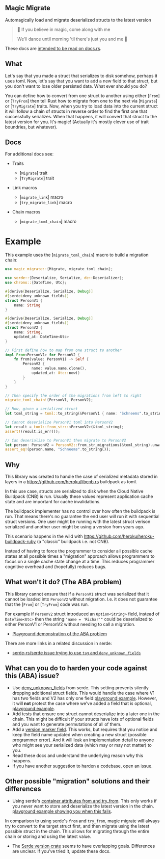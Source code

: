 ## Magic Migrate

Automagically load and migrate deserialized structs to the latest version

> 🎵 If you believe in magic, come along with me
>
> We'll dance until morning 'til there's just you and me 🎵
>

These docs are [intended to be read on docs.rs](https://docs.rs/magic_migrate/latest/magic_migrate/).

## What

Let's say that you made a struct that serializes to disk somehow, perhaps it uses toml. Now, let's say that you want to add a new field to that struct, but you don't want to lose older persisted data. What ever should you do?

You can define how to convert from one struct to another using either [`From`] or [`TryFrom`] then tell Rust how to migrate from one to the next via [`Migrate`] or [`TryMigrate`] traits. Now, when you try to load data into the current struct it will follow a chain of structs in reverse order to find the first one that successfully serializes. When that happens, it will convert that struct to the latest version for you. It's magic! (Actually it's mostly clever use of trait boundries, but whatever).

## Docs

For additional docs see:

- Traits
    - [`Migrate`] trait
    - [`TryMigrate`] trait

- Link macros
    - [`migrate_link`] macro
    - [`try_migrate_link`] macro

- Chain macros
    - [`migrate_toml_chain`] macro

# Example

This example uses the [`migrate_toml_chain`] macro to build a migration chain:

```rust
use magic_migrate::{Migrate, migrate_toml_chain};

use serde::{Deserialize, Serialize, de::Deserializer};
use chrono::{DateTime, Utc};

#[derive(Deserialize, Serialize, Debug)]
#[serde(deny_unknown_fields)]
struct PersonV1 {
    name: String
}

#[derive(Deserialize, Serialize, Debug)]
#[serde(deny_unknown_fields)]
struct PersonV2 {
    name: String,
    updated_at: DateTime<Utc>
}

// First define how to map from one struct to another
impl From<PersonV1> for PersonV2 {
    fn from(value: PersonV1) -> Self {
        PersonV2 {
            name: value.name.clone(),
            updated_at: Utc::now()
        }
    }
}

// Then specify the order of the migrations from left to right
migrate_toml_chain!(PersonV1, PersonV2);

// Now, given a serialized struct
let toml_string = toml::to_string(&PersonV1 { name: "Schneems".to_string() }).unwrap();

// Cannot deserialize PersonV1 toml into PersonV2
let result = toml::from_str::<PersonV2>(&toml_string);
assert!(result.is_err());

// Can deserialize to PersonV1 then migrate to PersonV2
let person: PersonV2 = PersonV2::from_str_migrations(&toml_string).unwrap();
assert_eq!(person.name, "Schneems".to_string());
```

## Why

This library was created to handle the case of serialized metadata stored in layers in a <https://github.com/heroku/libcnb.rs> buildpack as toml.

In this use case, structs are serialized to disk when the Cloud Native Buildpack (CNB) is run. Usually these values represent application cache state and are important for cache invalidations.

The buildpack implementer has no control over how often the buildpack is run. That means there's no guarantee the end user will run it with sequential struct versions. One user might be running with the latest struct verison serialized and another user might be using a version from years ago.

This scenario happens in the wild with <https://github.com/heroku/heroku-buildpack-ruby> (a "classic" buildpack i.e. not CNB).

Instead of having to force the programmer to consider all possible cache states at all possible times a "migration" approach allows programmers to focus on a single cache state change at a time. This reduces programmer cognitive overhead and (hopefully) reduces bugs.


## What won't it do? (The ABA problem)

This library cannot ensure that if a `PersonV1` struct was serialized that it cannot be loaded into `PersonV2` without migration. I.e. it does not guarantee that the [`From`] or [`TryFrom`] code was run.

For example if `PersonV2` struct introduced an `Option<String>` field, instead of `DateTime<Utc>` then the string `"name = 'Richar'"` could be deserialized to either PersonV1 or PersonV2 without needing to call a migration.

- [Playground demonstration of the ABA problem](https://play.rust-lang.org/?version=stable&mode=debug&edition=2021&gist=e26033d3c8c3c34414fe594674f6d053)

There are more links in a related discussion in serde:

- [serde-rs/serde issue trying to use `tag` and `deny_unknown_fields`](https://github.com/serde-rs/serde/issues/2666)

## What can you do to harden your code against this (ABA) issue?

- Use [deny_unknown_fields](https://serde.rs/container-attrs.html) from serde. This setting prevents silently dropping additional struct fields. This would handle the case where V1 has two fields and V2 has only one field [playground example](https://play.rust-lang.org/?version=stable&mode=debug&edition=2021&gist=75c6f06234e1d64aea7b37c448321abf). However, it will **not** protect the case where we've added a field that is optional, [playground example](https://play.rust-lang.org/?version=stable&mode=debug&edition=2021&gist=47dde9f52b0c5114ef28f35bb019969c).
- Add tests that ensure one struct cannot deserialize into a later one in the chain. This might be difficult if your structs have lots of optional fields and you want to generate permutations of all of them.
- Add a [version marker field](https://stackoverflow.com/a/77700752/147390). This works, but requires that you notice and keep the field name updated when creating a new struct (possible programmer error). And it will leak an implementation detail to anyone who might see your serialized data (which may or may not matter) to you.
- Read these docs and understand the underlying reason why this happens.
- If you have another suggestion to harden a codebase, open an issue.

## Other possible "migration" solutions and their differences

- Using serde's [container attributes from and try_from](https://serde.rs/container-attrs.html). This only works if you never want to store and deserialize the latest version in the chain. [playground example showing you when this fails](https://play.rust-lang.org/?version=stable&mode=debug&edition=2021&gist=b6ea1cd054bab5d7df62a04cbd7c6284).

In comparison to using serde's `from` and `try_from`, magic migrate will always try to convert to the target struct first, and then migrate using the latest possible struct in the chain. This allows for migrating through the entire chain or storing and using the latest value.

- The [Serde version crate](https://docs.rs/serde-version/latest/serde_version/) seems to have overlapping goals. Differences are unclear. If you've tried it, update these docs.
